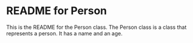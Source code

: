 # README for Person

This is the README for the Person class. The Person class is a class that represents a person. It has a name and an age.
